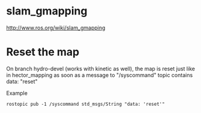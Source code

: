 # slam_gmapping
http://www.ros.org/wiki/slam_gmapping

# Reset the map

On branch hydro-devel (works with kinetic as well), the map is reset just like in hector_mapping as soon as a message to "/syscommand" topic contains data: "reset"

Example

    rostopic pub -1 /syscommand std_msgs/String "data: 'reset'"
